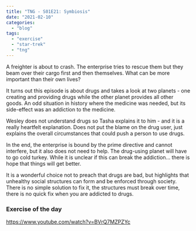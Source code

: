 ```yaml
---
title: "TNG - S01E21: Symbiosis"
date: "2021-02-10"
categories: 
  - "blog"
tags: 
  - "exercise"
  - "star-trek"
  - "tng"
---
```


A freighter is about to crash. The enterprise tries to rescue them but they beam over their cargo first and then themselves. What can be more important than their own lives?

It turns out this episode is about drugs and takes a look at two planets - one creating and providing drugs while the other planet provides all other goods. An odd situation in history where the medicine was needed, but its side-effect was an addiction to the medicine.

Wesley does not understand drugs so Tasha explains it to him - and it is a really heartfelt explanation. Does not put the blame on the drug user, just explains the overall circumstances that could push a person to use drugs.

In the end, the enterprise is bound by the prime directive and cannot interfere, but it also does not need to help. The drug-using planet will have to go cold turkey. While it is unclear if this can break the addiction... there is hope that things will get better.

It is a wonderful choice not to preach that drugs are bad, but highlights that unhealthy social structures can form and be enforced through society. There is no simple solution to fix it, the structures must break over time, there is no quick fix when you are addicted to drugs.

### Exercise of the day

https://www.youtube.com/watch?v=BVrQ7MZPZYc
